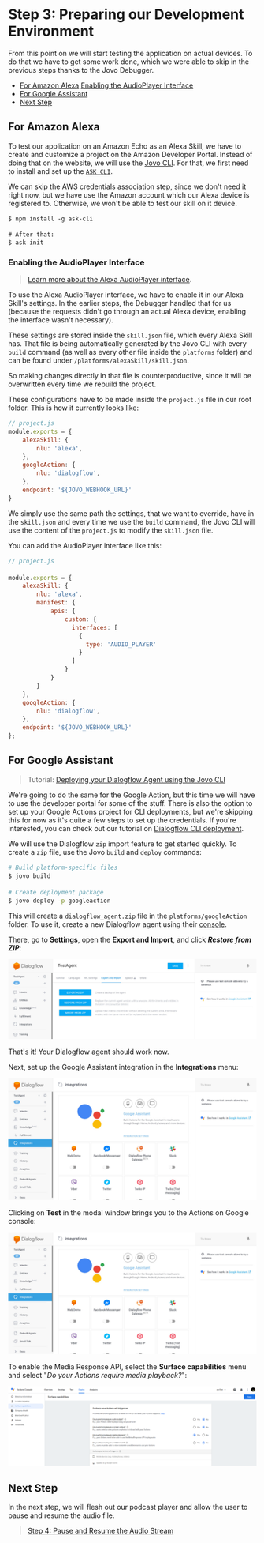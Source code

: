 # Step 3: Preparing our Development Environment

From this point on we will start testing the application on actual devices. To do that we have to get some work done, which we were able to skip in the previous steps thanks to the Jovo Debugger.

* [For Amazon Alexa](#for-amazon-alexa)
   [Enabling the AudioPlayer Interface](#enabling-the-audioplayer-interface)
* [For Google Assistant](#for-google-assistant)
* [Next Step](#next-step)
  
## For Amazon Alexa

To test our application on an Amazon Echo as an Alexa Skill, we have to create and customize a project on the Amazon Developer Portal. Instead of doing that on the website, we will use the [Jovo CLI](https://www.jovo.tech/docs/cli). For that, we first need to install and set up the [`ASK CLI`](https://developer.amazon.com/docs/smapi/quick-start-alexa-skills-kit-command-line-interface.html).

We can skip the AWS credentials association step, since we don't need it right now, but we have use the Amazon account which our Alexa device is registered to. Otherwise, we won't be able to test our skill on it device.

```text
$ npm install -g ask-cli

# After that:
$ ask init
```

### Enabling the AudioPlayer Interface

> [Learn more about the Alexa AudioPlayer interface](https://www.jovo.tech/docs/amazon-alexa/audioplayer).

To use the Alexa AudioPlayer interface, we have to enable it in our Alexa Skill's settings. In the earlier steps, the Debugger handled that for us (because the requests didn't go through an actual Alexa device, enabling the interface wasn't necessary).

These settings are stored inside the `skill.json` file, which every Alexa Skill has. That file is being automatically generated by the Jovo CLI with every `build` command (as well as every other file inside the `platforms` folder) and can be found under `/platforms/alexaSkill/skill.json`.

So making changes directly in that file is counterproductive, since it will be overwritten every time we rebuild the project.

These configurations have to be made inside the `project.js` file in our root folder. This is how it currently looks like:

```javascript
// project.js
module.exports = {
	alexaSkill: {
		nlu: 'alexa',
	},
    googleAction: {
        nlu: 'dialogflow',
    },
	endpoint: '${JOVO_WEBHOOK_URL}'
}
```

We simply use the same path the settings, that we want to override, have in the `skill.json` and every time we use the `build` command, the Jovo CLI will use the content of the `project.js` to modify the `skill.json` file.

You can add the AudioPlayer interface like this:

```javascript
// project.js

module.exports = {
    alexaSkill: {
        nlu: 'alexa',
        manifest: {
            apis: {
                custom: {
                  interfaces: [
                    {
                      type: 'AUDIO_PLAYER'
                    }
                  ]
                }
            }
        }
    },
    googleAction: {
        nlu: 'dialogflow',
    },
    endpoint: '${JOVO_WEBHOOK_URL}'
};
```

## For Google Assistant

> Tutorial: [Deploying your Dialogflow Agent using the Jovo CLI](https://www.jovo.tech/tutorials/deploy-dialogflow-agent)

We're going to do the same for the Google Action, but this time we will have to use the developer portal for some of the stuff. There is also the option to set up your Google Actions project for CLI deployments, but we're skipping this for now as it's quite a few steps to set up the credentials. If you're interested, you can check out our tutorial on [Dialogflow CLI deployment](https://www.jovo.tech/tutorials/deploy-dialogflow-agent).

We will use the Dialogflow `zip` import feature to get started quickly. To create a `zip` file, use the Jovo `build` and `deploy` commands:

```sh
# Build platform-specific files
$ jovo build

# Create deployment package
$ jovo deploy -p googleaction
```

This will create a `dialogflow_agent.zip` file in the `platforms/googleAction` folder. To use it, create a new Dialogflow agent using their [console](https://console.dialogflow.com).

There, go to **Settings**, open the **Export and Import**, and click ***Restore from ZIP***:

![Restore Dialogflow Agent from a Zip File](./img/dialogflow-restore-agent.jpg)

That's it! Your Dialogflow agent should work now.

Next, set up the Google Assistant integration in the **Integrations** menu:

![Restore Dialogflow Agent from a Zip File](./img/dialogflow-google-assistant-integration.jpg)

Clicking on **Test** in the modal window brings you to the Actions on Google console:

![Actions on Google Simulator](./img/dialogflow-google-assistant-integration.jpg)

To enable the Media Response API, select the **Surface capabilities** menu and select "*Do your Actions require media playback?*": 

![Actions on Google Media Response API](./img/google-action-surface-capabilities.png)


## Next Step

In the next step, we will flesh out our podcast player and allow the user to pause and resume the audio file.

> [Step 4: Pause and Resume the Audio Stream](./step-4-pause-resume-stream.md)

<!--[metadata]: { "description": "Learn how to prepare your development environment to start testing your Podcast Player voice app on Amazon Alexa and Google Assistant devices.", "author": "kaan-kilic", "og-image": "https://www.jovo.tech/img/courses/project-3-podcast-player/podcast-player-course.jpg" }-->